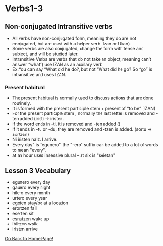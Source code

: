 # Verbs1-3

## Non-conjugated Intransitive verbs

*   All verbs have non-conjugated form, meaning they do are not conjugated, but are used with a helper verb (Izan or Ukan).
*   Some verbs are also conjugated, change the form with tense and subject, and will be studied later.
*   Intransitive Verbs are verbs that do not take an object, meaning can’t answer “what”) use IZAN as an auxilary verb
*   Ex:You can say “What did he do?, but not “What did he go? So “go” is intransitive and uses IZAN.

### Present habitual

*   The present habitual is normally used to discuss actions that are done routinely.
*   It is formed with the present participle stem + present of “to be” (IZAN)
*   For the present participle stem , normally the last letter is removed and -ten added (iristi → iristen.
*   If the word ends in -ti, it is removed and -ten added ()
*   If it ends in -tu or -du, they are removed and -tzen is added. (sortu → sortzen)
*   Ni iristen naiz. I arrive.
*   Every day" is "egunero", the "-ero" suffix can be added to a lot of words to mean "every".
*   at an hour uses insessive plural – at six is "seietan"

## Lesson 3 Vocabulary

*   egunero every day
*   gauero every night
*   hilero every month
*   urtero every year
*   egoten stay/be at a location
*   erortzen fall
*   eserten sit
*   esnatzen wake up
*   ibiltzen walk
*   iristen arrive

[ Go Back to Home Page!](..)